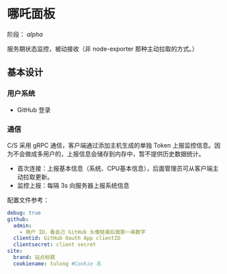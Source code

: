# 哪吒面板

阶段： *alpha*

服务期状态监控，被动接收（非 node-exporter 那种主动拉取的方式。）

## 基本设计

### 用户系统

- GitHub 登录

### 通信

C/S 采用 gRPC 通信，客户端通过添加主机生成的单独 Token 上报监控信息。因为不会做成多用户的，上报信息会储存到内存中，暂不提供历史数据统计。

- 首次连接：上报基本信息（系统、CPU基本信息），后面管理员可从客户端主动拉取更新。
- 监控上报：每隔 3s 向服务器上报系统信息

配置文件参考：

```yaml
debug: true
github:
  admin:
    - 用户 ID，看自己 GitHub 头像链接后面那一串数字
  clientid: GitHub Oauth App clientID
  clientsecret: client secret
site:
  brand: 站点标题
  cookiename: tulong #Cookie 名
```
